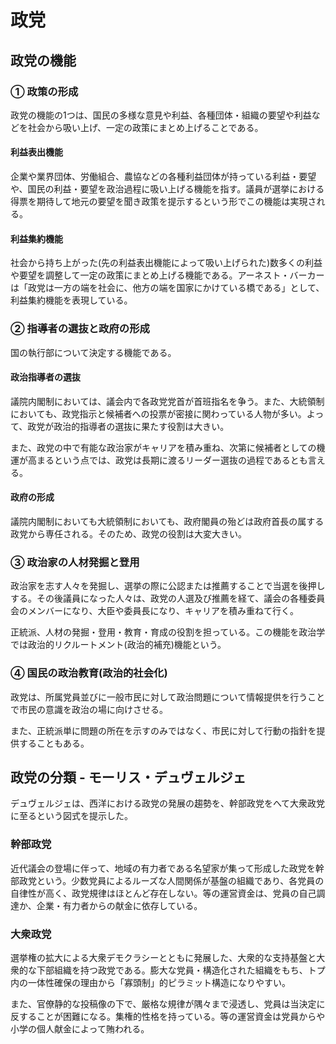# 政党

## 政党の機能

### ① 政策の形成

政党の機能の1つは、国民の多様な意見や利益、各種団体・組織の要望や利益などを社会から吸い上げ、一定の政策にまとめ上げることである。

#### 利益表出機能

企業や業界団体、労働組合、農協などの各種利益団体が持っている利益・要望や、国民の利益・要望を政治過程に吸い上げる機能を指す。議員が選挙における得票を期待して地元の要望を聞き政策を提示するという形でこの機能は実現される。

#### 利益集約機能

社会から持ち上がった(先の利益表出機能によって吸い上げられた)数多くの利益や要望を調整して一定の政策にまとめ上げる機能である。アーネスト・バーカーは「政党は一方の端を社会に、他方の端を国家にかけている橋である」として、利益集約機能を表現している。

### ② 指導者の選抜と政府の形成

国の執行部について決定する機能である。

#### 政治指導者の選抜

議院内閣制においては、議会内で各政党党首が首班指名を争う。また、大統領制においても、政党指示と候補者への投票が密接に関わっている人物が多い。よって、政党が政治的指導者の選抜に果たす役割は大きい。

また、政党の中で有能な政治家がキャリアを積み重ね、次第に候補者としての機運が高まるという点では、政党は長期に渡るリーダー選抜の過程であるとも言える。

#### 政府の形成

議院内閣制においても大統領制においても、政府閣員の殆どは政府首長の属する政党から専任される。そのため、政党の役割は大変大きい。

### ③ 政治家の人材発掘と登用

政治家を志す人々を発掘し、選挙の際に公認または推薦することで当選を後押しする。その後議員になった人々は、政党の人選及び推薦を経て、議会の各種委員会のメンバーになり、大臣や委員長になり、キャリアを積み重ねて行く。

正統派、人材の発掘・登用・教育・育成の役割を担っている。この機能を政治学では政治的リクルートメント(政治的補充)機能という。

### ④ 国民の政治教育(政治的社会化)

政党は、所属党員並びに一般市民に対して政治問題について情報提供を行うことで市民の意識を政治の場に向けさせる。

また、正統派単に問題の所在を示すのみではなく、市民に対して行動の指針を提供することもある。

## 政党の分類 - モーリス・デュヴェルジェ

デュヴェルジェは、西洋における政党の発展の趨勢を、幹部政党をへて大衆政党に至るという図式を提示した。

### 幹部政党

近代議会の登場に伴って、地域の有力者である名望家が集って形成した政党を幹部政党という。少数党員によるルーズな人間関係が基盤の組織であり、各党員の自律性が高く、政党規律はほとんど存在しない。等の運営資金は、党員の自己調達か、企業・有力者からの献金に依存している。

### 大衆政党

選挙権の拡大による大衆デモクラシーとともに発展した、大衆的な支持基盤と大衆的な下部組織を持つ政党である。膨大な党員・構造化された組織をもち、トプ内の一体性確保の理由から「寡頭制」的ピラミット構造になりやすい。

また、官僚静的な投稿像の下で、厳格な規律が隅々まで浸透し、党員は当決定に反することが困難になる。集権的性格を持っている。等の運営資金は党員からや小学の個人献金によって賄われる。
